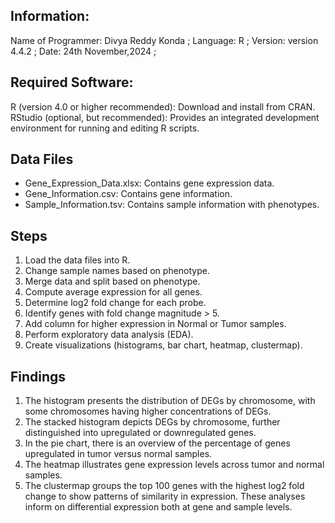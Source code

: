 ## Information:
Name of Programmer: Divya Reddy Konda ;
Language: R ;
Version: version 4.4.2 ;
Date: 24th November,2024 ;

## Required Software:
R (version 4.0 or higher recommended): Download and install from CRAN.
RStudio (optional, but recommended): Provides an integrated development environment for running and editing R scripts.

## Data Files
- Gene_Expression_Data.xlsx: Contains gene expression data.
- Gene_Information.csv: Contains gene information.
- Sample_Information.tsv: Contains sample information with phenotypes.

## Steps
1. Load the data files into R.
2. Change sample names based on phenotype.
3. Merge data and split based on phenotype.
4. Compute average expression for all genes.
5. Determine log2 fold change for each probe.
6. Identify genes with fold change magnitude > 5.
7. Add column for higher expression in Normal or Tumor samples.
8. Perform exploratory data analysis (EDA).
9. Create visualizations (histograms, bar chart, heatmap, clustermap).

## Findings
1. The histogram presents the distribution of DEGs by chromosome, with some chromosomes having higher concentrations of DEGs.
2. The stacked histogram depicts DEGs by chromosome, further distinguished into upregulated or downregulated genes.
3. In the pie chart, there is an overview of the percentage of genes upregulated in tumor versus normal samples.
4. The heatmap illustrates gene expression levels across tumor and normal samples.
5. The clustermap groups the top 100 genes with the highest log2 fold change to show patterns of similarity in expression.
These analyses inform on differential expression both at gene and sample levels.



